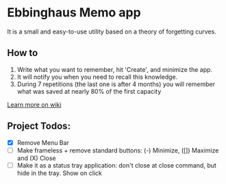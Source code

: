 # Ebbinghaus Memo app
It is a small and easy-to-use utility based on a theory of forgetting curves. 

## How to 
1. Write what you want to remember, hit 'Create', and minimize the app. 
2. It will notify you when you need to recall this knowledge. 
3. During 7 repetitions (the last one is after 4 months) you will remember what was saved at nearly 80% of the first capacity

[Learn more on wiki](https://en.wikipedia.org/wiki/Forgetting_curve)

## Project Todos:
- [X] Remove Menu Bar
- [ ] Make frameless + remove standard buttons: (-) Minimize, ([]) Maximize and (X) Close 
- [ ] Make it as a status tray application: don't close at close command, but hide in the tray. Show on click
